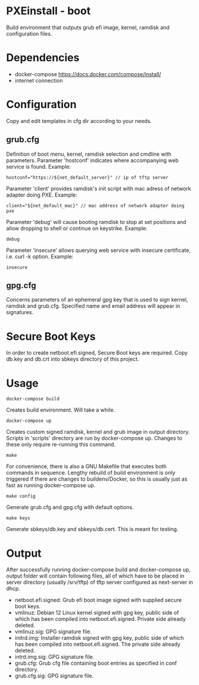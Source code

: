 PXEinstall - boot
=======================
Build environment that outputs grub efi image, kernel, ramdisk and configuration files.


Dependencies
=======================
- docker-compose https://docs.docker.com/compose/install/
- internet connection


Configuration
=======================
Copy and edit templates in cfg dir according to your needs. 

grub.cfg
-----------------------
Definition of boot menu, kernel, ramdisk selection and cmdline with parameters.
Parameter 'hostconf' indicates where accompanying web service is found.
Example:
```
hostconf="https://${net_default_server}" // ip of tftp server
```
Parameter 'client' provides ramdisk's init script with mac adress of network adapter doing PXE.
Example:
```
client="${net_default_mac}" // mac address of network adapter doing pxe
```
Parameter 'debug' will cause booting ramdisk to stop at set positions and allow dropping to shell or continue on keystrike. 
Example:
```
debug
```
Parameter 'insecure' allows querying web service with insecure certificate, i.e. curl -k option.
Example:
```
insecure
```

gpg.cfg
-----------------------
Concerns parameters of an ephemeral gpg key that is used to sign kernel, ramdisk and grub.cfg. Specified name and email address will appear in signatures.


Secure Boot Keys
=======================
In order to create netboot.efi.signed, Secure Boot keys are required. Copy db.key and db.crt into sbkeys directory of this project.


Usage
=======================
```
docker-compose build
``` 
Creates build environment. Will take a while.
```
docker-compose up 
``` 
Creates custom signed ramdisk, kernel and grub image in output directory. Scripts in 'scripts' directory are run by docker-compose up. Changes to these only require re-running this command.

```
make
```
For convenience, there is also a GNU Makefile that executes both commands in sequence. Lengthy rebuild of build environment is only triggered if there are changes to buildenv/Docker, so this is usually just as fast as running docker-compose up.
```
make config
```
Generate grub.cfg and gpg.cfg with default options.
```
make keys
```
Generate sbkeys/db.key and sbkeys/db.cert. This is meant for testing.


Output
=======================
After successfully running docker-compose build and docker-compose up, output folder will contain following files, all of which have to be placed in server directory (usually /srv/tftp) of tftp server configured as next-server in dhcp.
- netboot.efi.signed: Grub efi boot image signed with supplied secure boot keys.
- vmlinuz: Debian 12 Linux kernel signed with gpg key, public side of which has been compiled into netboot.efi.signed. Private side already deleted.
- vmlinuz.sig: GPG signature file.
- initrd.img: Installer ramdisk signed with gpg key, public side of which has been compiled into netboot.efi.signed. The private side already deleted.
- intrd.img.sig: GPG signature file.
- grub.cfg: Grub cfg file containing boot entries as specified in conf directory.
- grub.cfg.sig: GPG signature file.

